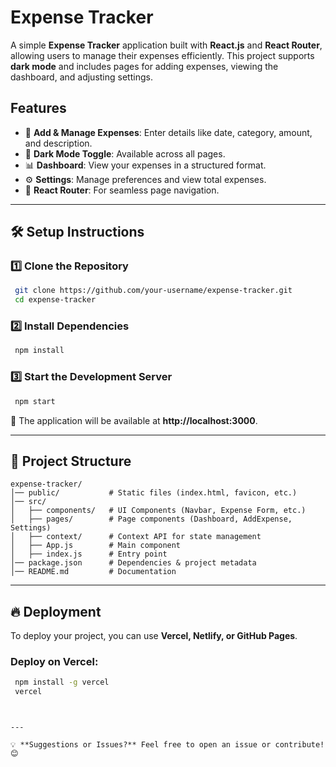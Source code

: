 # Expense Tracker

A simple **Expense Tracker** application built with **React.js** and **React Router**, allowing users to manage their expenses efficiently. This project supports **dark mode** and includes pages for adding expenses, viewing the dashboard, and adjusting settings.

## Features

- 📌 **Add & Manage Expenses**: Enter details like date, category, amount, and description.
- 🌙 **Dark Mode Toggle**: Available across all pages.
- 📊 **Dashboard**: View your expenses in a structured format.
- ⚙️ **Settings**: Manage preferences and view total expenses.
- 🚀 **React Router**: For seamless page navigation.

---

## 🛠️ Setup Instructions

### 1️⃣ Clone the Repository
```sh
 git clone https://github.com/your-username/expense-tracker.git
 cd expense-tracker
```

### 2️⃣ Install Dependencies
```sh
 npm install
```

### 3️⃣ Start the Development Server
```sh
 npm start
```
🚀 The application will be available at **http://localhost:3000**.

---

## 📂 Project Structure
```
expense-tracker/
│── public/           # Static files (index.html, favicon, etc.)
│── src/
│   ├── components/   # UI Components (Navbar, Expense Form, etc.)
│   ├── pages/        # Page components (Dashboard, AddExpense, Settings)
│   ├── context/      # Context API for state management
│   ├── App.js        # Main component
│   ├── index.js      # Entry point
│── package.json      # Dependencies & project metadata
│── README.md         # Documentation
```

---

## 🔥 Deployment
To deploy your project, you can use **Vercel, Netlify, or GitHub Pages**.

### Deploy on Vercel:
```sh
 npm install -g vercel
 vercel
```

```


---

💡 **Suggestions or Issues?** Feel free to open an issue or contribute! 😊

